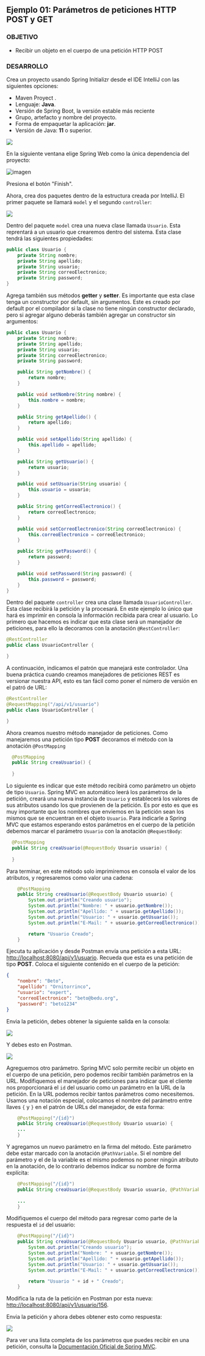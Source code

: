 ## Ejemplo 01: Parámetros de peticiones HTTP POST y GET

### OBJETIVO

- Recibir un objeto en el cuerpo de una petición HTTP POST


### DESARROLLO

Crea un proyecto usando Spring Initializr desde el IDE IntelliJ con las siguientes opciones:

  - Maven Proyect .
  - Lenguaje: **Java**.
  - Versión de Spring Boot, la versión estable más reciente
  - Grupo, artefacto y nombre del proyecto.
  - Forma de empaquetar la aplicación: **jar**.
  - Versión de Java: **11** o superior.

![](img/img_01.png)

En la siguiente ventana elige Spring Web como la única dependencia del proyecto:

![imagen](img/img_02.png)

Presiona el botón "Finish".

Ahora, crea dos paquetes dentro de la estructura creada por IntelliJ. El primer paquete se llamará `model` y el segundo `controller`:

![](img/img_03.png)

Dentro del paquete `model` crea una nueva clase llamada `Usuario`. Esta reprentará a un usuario que crearemos dentro del sistema. Esta clase tendrá las siguientes propiedades:

```java
public class Usuario {
    private String nombre;
    private String apellido;
    private String usuario;
    private String correoElectronico;
    private String password;
}
```



Agrega también sus métodos **getter** y **setter**. Es importante que esta clase tenga un constructor por default, sin argumentos. Este es creado por default por el compilador si la clase no tiene ningún constructor declarado, pero si agregar alguno deberás también agregar un constructor sin argumentos:

```java
public class Usuario {
    private String nombre;
    private String apellido;
    private String usuario;
    private String correoElectronico;
    private String password;

    public String getNombre() {
        return nombre;
    }

    public void setNombre(String nombre) {
        this.nombre = nombre;
    }

    public String getApellido() {
        return apellido;
    }

    public void setApellido(String apellido) {
        this.apellido = apellido;
    }

    public String getUsuario() {
        return usuario;
    }

    public void setUsuario(String usuario) {
        this.usuario = usuario;
    }

    public String getCorreoElectronico() {
        return correoElectronico;
    }

    public void setCorreoElectronico(String correoElectronico) {
        this.correoElectronico = correoElectronico;
    }

    public String getPassword() {
        return password;
    }

    public void setPassword(String password) {
        this.password = password;
    }
}
```


Dentro del paquete `controller` crea una clase llamada `UsuarioController`. Esta clase recibirá la petición y la procesará. En este ejemplo lo único que hará es imprimir en consola la información recibida para crear al usuario. Lo primero que hacemos es indicar que esta clase será un manejador de peticiones, para ello la decoramos con la anotación `@RestController`:

```java
@RestController
public class UsuarioController {

}
```

A continuación, indicamos el patrón que manejará este controlador. Una buena práctica cuando creamos manejadores de peticiones REST es versionar nuestra API, esto es tan fácil como poner el número de versión en el patró de URL:

```java
@RestController
@RequestMapping("/api/v1/usuario")
public class UsuarioController {

}
```

Ahora creamos nuestro método manejador de peticiones. Como manejaremos una petición tipo **POST** decoramos el método con la anotación `@PostMapping`

```java
  @PostMapping
  public String creaUsuario() {
  
  }
```

Lo siguiente es indicar que este método recibirá como parámetro un objeto de tipo `Usuario`. Spring MVC en automático leerá los parámetros de la petición, creará una nueva instancia de `Usuario` y establecerá los valores de sus atributos usando los que provienen de la petición. Es por esto es que es muy importante que los nombres que enviemos en la petición sean los mismos que se encuentran en el objeto `Usuario`. Para indicarle a Spring MVC que estamos esperando estos parámetros en el cuerpo de la petición debemos marcar el parámetro `Usuario` con la anotación `@RequestBody`:


```java
  @PostMapping
  public String creaUsuario(@RequestBody Usuario usuario) {
  
  }   

```

Para terminar, en este método solo imprimiremos en consola el valor de los atributos, y regresaremos como valor una cadena:

```java
    @PostMapping
    public String creaUsuario(@RequestBody Usuario usuario) {
        System.out.println("Creando usuario");
        System.out.println("Nombre: " + usuario.getNombre());
        System.out.println("Apellido: " + usuario.getApellido());
        System.out.println("Usuario: " + usuario.getUsuario());
        System.out.println("E-Mail: " + usuario.getCorreoElectronico());

        return "Usuario Creado";
    }
```

Ejecuta tu aplicación y desde Postman envía una petición a esta URL: [http://localhost:8080/api/v1/usuario](http://localhost:8080/api/v1/usuario). Recueda que esta es una petición de tipo **POST**. Coloca el siguiente contenido en el cuerpo de la petición:


```json
{
    "nombre": "Beto",
    "apellido": "Ornitorrinco",
    "usuario": "expert", 
    "correoElectronico": "beto@bedu.org", 
    "password": "beto1234"
}
```

Envia la petición, debes obtener la siguiente salida en la consola:

![](img/img_04.png)

Y debes esto en Postman.

![](img/img_05.png)

Agreguemos otro parámetro. Spring MVC solo permite recibir un objeto en el cuerpo de una petición, pero podemos recibir también parámetros en la URL. Modifiquemos el manejador de peticiones para indicar que el cliente nos proporcionará el `id` del usuario como un parámetro en la URL de la petición. En la URL podemos recibir tantos parámetros como necesitemos. Usamos una notación especial, colocamos el nombre del parámetro entre llaves `{` y `}` en el patrón de URLs del manejador, de esta forma:

```java
    @PostMapping("/{id}")
    public String creaUsuario(@RequestBody Usuario usuario) {
    ...
    }

```

Y agregamos un nuevo parámetro en la firma del método. Este parámetro debe estar marcado con la anotación `@PathVariable`. Si el nombre del parámetro y el de la variable es el mismo podemos no poner ningún atributo en la anotación, de lo contrario debemos indicar su nombre de forma explícita:

```java
    @PostMapping("/{id}")
    public String creaUsuario(@RequestBody Usuario usuario, @PathVariable("id") long id) {
    
    ...
    }
```

Modifiquemos el cuerpo del método para regresar como parte de la respuesta el `id` del usuario:

```java
    @PostMapping("/{id}")
    public String creaUsuario(@RequestBody Usuario usuario, @PathVariable("id") long id) {
        System.out.println("Creando usuario");
        System.out.println("Nombre: " + usuario.getNombre());
        System.out.println("Apellido: " + usuario.getApellido());
        System.out.println("Usuario: " + usuario.getUsuario());
        System.out.println("E-Mail: " + usuario.getCorreoElectronico());

        return "Usuario " + id + " Creado";
    }
```

Modifica la ruta de la petición en Postman por esta nueva: [http://localhost:8080/api/v1/usuario/156](http://localhost:8080/api/v1/usuario/156). 

Envia la petición y ahora debes obtener esto como respuesta:

![](img/img_06.png)

Para ver una lista completa de los parámetros que puedes recibir en una petición, consulta la [Documentación Oficial de Spring MVC](https://docs.spring.io/spring-framework/docs/current/reference/html/web.html#mvc-ann-arguments).